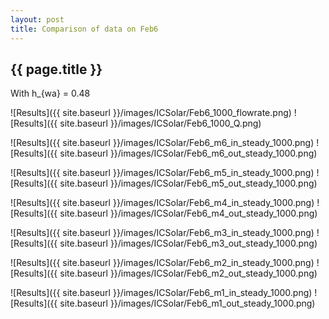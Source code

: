 ```yaml
---
layout: post
title: Comparison of data on Feb6
---
```

{{ page.title }}
-----------------
With h_{wa} = 0.48

![Results]({{ site.baseurl }}/images/ICSolar/Feb6_1000_flowrate.png) ![Results]({{ site.baseurl }}/images/ICSolar/Feb6_1000_Q.png)

![Results]({{ site.baseurl }}/images/ICSolar/Feb6_m6_in_steady_1000.png) ![Results]({{ site.baseurl }}/images/ICSolar/Feb6_m6_out_steady_1000.png)

![Results]({{ site.baseurl }}/images/ICSolar/Feb6_m5_in_steady_1000.png) ![Results]({{ site.baseurl }}/images/ICSolar/Feb6_m5_out_steady_1000.png)

![Results]({{ site.baseurl }}/images/ICSolar/Feb6_m4_in_steady_1000.png) ![Results]({{ site.baseurl }}/images/ICSolar/Feb6_m4_out_steady_1000.png)

![Results]({{ site.baseurl }}/images/ICSolar/Feb6_m3_in_steady_1000.png) ![Results]({{ site.baseurl }}/images/ICSolar/Feb6_m3_out_steady_1000.png)

![Results]({{ site.baseurl }}/images/ICSolar/Feb6_m2_in_steady_1000.png) ![Results]({{ site.baseurl }}/images/ICSolar/Feb6_m2_out_steady_1000.png)

![Results]({{ site.baseurl }}/images/ICSolar/Feb6_m1_in_steady_1000.png) ![Results]({{ site.baseurl }}/images/ICSolar/Feb6_m1_out_steady_1000.png)

